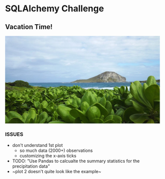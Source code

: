 # SQLAlchemy Challenge

## Vacation Time!

![Adobe free](https://github.com/ejbaq49/sqlalchemy-challenge/blob/master/Resources/negative-space-hawaii-water-plants-landscape-1062x598.jpg?raw=true)


### ISSUES
* don't understand 1st plot
  * so much data (2000+) observations
  * customizing the x-axis ticks
* TODO: "Use Pandas to calcualte the summary statistics for the precipitation data"
* ~plot 2 doesn't quite look like the example~
